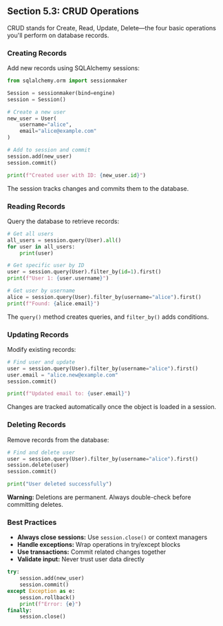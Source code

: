 ## Section 5.3: CRUD Operations

CRUD stands for Create, Read, Update, Delete—the four basic operations you'll perform on database records.

### Creating Records

Add new records using SQLAlchemy sessions:

```python
from sqlalchemy.orm import sessionmaker

Session = sessionmaker(bind=engine)
session = Session()

# Create a new user
new_user = User(
    username="alice",
    email="alice@example.com"
)

# Add to session and commit
session.add(new_user)
session.commit()

print(f"Created user with ID: {new_user.id}")
```

The session tracks changes and commits them to the database.

### Reading Records

Query the database to retrieve records:

```python
# Get all users
all_users = session.query(User).all()
for user in all_users:
    print(user)

# Get specific user by ID
user = session.query(User).filter_by(id=1).first()
print(f"User 1: {user.username}")

# Get user by username
alice = session.query(User).filter_by(username="alice").first()
print(f"Found: {alice.email}")
```

The `query()` method creates queries, and `filter_by()` adds conditions.

### Updating Records

Modify existing records:

```python
# Find user and update
user = session.query(User).filter_by(username="alice").first()
user.email = "alice.new@example.com"
session.commit()

print(f"Updated email to: {user.email}")
```

Changes are tracked automatically once the object is loaded in a session.

### Deleting Records

Remove records from the database:

```python
# Find and delete user
user = session.query(User).filter_by(username="alice").first()
session.delete(user)
session.commit()

print("User deleted successfully")
```

**Warning:** Deletions are permanent. Always double-check before committing deletes.

### Best Practices

- **Always close sessions:** Use `session.close()` or context managers
- **Handle exceptions:** Wrap operations in try/except blocks
- **Use transactions:** Commit related changes together
- **Validate input:** Never trust user data directly

```python
try:
    session.add(new_user)
    session.commit()
except Exception as e:
    session.rollback()
    print(f"Error: {e}")
finally:
    session.close()
```
